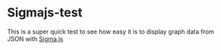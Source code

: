 # Sigmajs-test

This is a super quick test to see how easy it is to display graph data from JSON with [Sigma.js](https://github.com/jacomyal/sigma.js)
